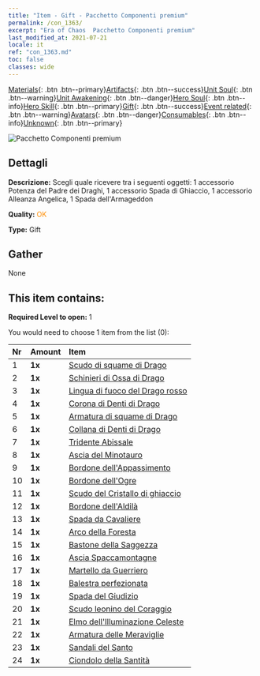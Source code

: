 ```yaml
---
title: "Item - Gift - Pacchetto Componenti premium"
permalink: /con_1363/
excerpt: "Era of Chaos  Pacchetto Componenti premium"
last_modified_at: 2021-07-21
locale: it
ref: "con_1363.md"
toc: false
classes: wide
---
```

 [Materials](/ItemsIT/){: .btn .btn--primary}[Artifacts](/ItemsIT/Artifacts/){: .btn .btn--success}[Unit Soul](/ItemsIT/UnitSoul/){: .btn .btn--warning}[Unit Awakening](/ItemsIT/UnitAwakening/){: .btn .btn--danger}[Hero Soul](/ItemsIT/HeroSoul/){: .btn .btn--info}[Hero Skill](/ItemsIT/HeroSkill/){: .btn .btn--primary}[Gift](/ItemsIT/Gift/){: .btn .btn--success}[Event related](/ItemsIT/Events/){: .btn .btn--warning}[Avatars](/ItemsIT/Avatars/){: .btn .btn--danger}[Consumables](/ItemsIT/Consumables/){: .btn .btn--info}[Unknown](/ItemsIT/Unknown/){: .btn .btn--primary}

 ![Pacchetto Componenti premium](/images/t/i_907046.png)

## Dettagli
 **Descrizione:** Scegli quale ricevere tra i seguenti oggetti: 1 accessorio Potenza del Padre dei Draghi, 1 accessorio Spada di Ghiaccio, 1 accessorio Alleanza Angelica, 1 Spada dell'Armageddon

 **Quality:** <span style="color: #FF8C00">OK</span>

 **Type:** Gift

## Gather

  None

## This item contains:

 **Required Level to open:** 1

 You would need to choose 1 item from the list (0):

  | Nr | Amount |     Item    |
  |:---|:-------|:------------|
  | 1 |  **1x** | [Scudo di squame di Drago](/ItemsIT/art_144/) |  | 
  | 2 |  **1x** | [Schinieri di Ossa di Drago](/ItemsIT/art_145/) |  | 
  | 3 |  **1x** | [Lingua di fuoco del Drago rosso](/ItemsIT/art_146/) |  | 
  | 4 |  **1x** | [Corona di Denti di Drago](/ItemsIT/art_147/) |  | 
  | 5 |  **1x** | [Armatura di squame di Drago](/ItemsIT/art_148/) |  | 
  | 6 |  **1x** | [Collana di Denti di Drago](/ItemsIT/art_149/) |  | 
  | 7 |  **1x** | [Tridente Abissale](/ItemsIT/art_160/) |  | 
  | 8 |  **1x** | [Ascia del Minotauro](/ItemsIT/art_161/) |  | 
  | 9 |  **1x** | [Bordone dell'Appassimento](/ItemsIT/art_162/) |  | 
  | 10 |  **1x** | [Bordone dell'Ogre](/ItemsIT/art_163/) |  | 
  | 11 |  **1x** | [Scudo del Cristallo di ghiaccio](/ItemsIT/art_164/) |  | 
  | 12 |  **1x** | [Bordone dell'Aldilà](/ItemsIT/art_165/) |  | 
  | 13 |  **1x** | [Spada da Cavaliere](/ItemsIT/art_166/) |  | 
  | 14 |  **1x** | [Arco della Foresta](/ItemsIT/art_167/) |  | 
  | 15 |  **1x** | [Bastone della Saggezza](/ItemsIT/art_168/) |  | 
  | 16 |  **1x** | [Ascia Spaccamontagne](/ItemsIT/art_169/) |  | 
  | 17 |  **1x** | [Martello da Guerriero](/ItemsIT/art_170/) |  | 
  | 18 |  **1x** | [Balestra perfezionata](/ItemsIT/art_171/) |  | 
  | 19 |  **1x** | [Spada del Giudizio](/ItemsIT/art_150/) |  | 
  | 20 |  **1x** | [Scudo leonino del Coraggio](/ItemsIT/art_151/) |  | 
  | 21 |  **1x** | [Elmo dell'Illuminazione Celeste](/ItemsIT/art_152/) |  | 
  | 22 |  **1x** | [Armatura delle Meraviglie](/ItemsIT/art_153/) |  | 
  | 23 |  **1x** | [Sandali del Santo](/ItemsIT/art_154/) |  | 
  | 24 |  **1x** | [Ciondolo della Santità](/ItemsIT/art_155/) |  | 
